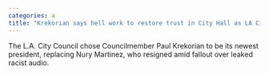 ```yaml
---
categories: a
title: "Krekorian says hell work to restore trust in City Hall as LA City Council president"
---
```

The L.A. City Council chose Councilmember Paul Krekorian to be its newest president, replacing Nury Martinez, who resigned amid fallout over leaked racist audio.